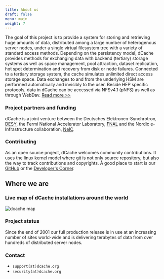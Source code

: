 ```yaml
---
title: About us
draft: false
menu: main
weight: 7
---
```


The goal of this project is to provide a system for storing and retrieving huge amounts of data, distributed among a large number of heterogenous server nodes, under a single virtual filesystem tree with a variety of standard access methods. Depending on the persistency model, dCache provides methods for exchanging data with backend (tertiary) storage systems as well as space management, pool attraction, dataset replication, hot spot determination and recovery from disk or node failures. Connected to a tertiary storage system, the cache simulates unlimited direct access storage space. Data exchanges to and from the underlying HSM are performed automatically and invisibly to the user. Beside HEP specific protocols, data in dCache can be accessed via NFSv4.1 (pNFS) as well as through WebDav. [Read more >>](/docs/dcache-whitepaper-light.pdf)

### Project partners and funding

dCache is a joint venture between the Deutsches Elektronen-Synchrotron, [DESY](http://www.desy.de/), the Fermi National Accelerator Laboratory, [FNAL](http://www.fnal.gov/) and the Nordic e-Infrastructure collaboration, [NeIC](https://neic.no/nt1/).

### Contributing

As an open source project, dCache welcomes community contributions. It uses the linux kernel model where git is not only source repository, but also the way to track contributions and copyrights. A good place to start is our [GitHub](https://github.com/dcache/) or the [Developer's Corner](../development).

## Where we are

### Live map of dCache installations around the world

![dcache map][dcache-map]

### Project status

Since the end of 2001 our full production release is in use at an increasing number of sites world-wide and is delivering terabytes of data from over hundreds of distributed server nodes.

### Contact

- `support(at)dcache.org`
- `security(at)dcache.org`

[dcache-map]:  ../img/dcache-map.gif

